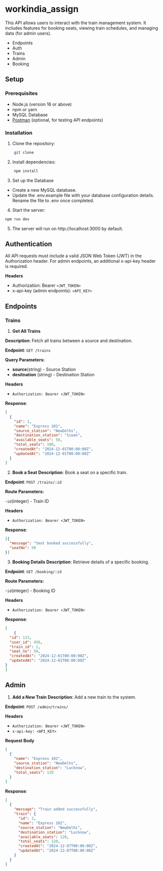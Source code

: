 # workindia_assign

This API allows users to interact with the train management system. It includes features for booking seats, viewing train schedules, and managing data (for admin users).

- Endpoints
- Auth
- Trains
- Admin
- Booking


## Setup

### Prerequisites

- Node.js (version 16 or above)
- npm or yarn
- MySQL Database
- [Postman](https://www.postman.com/) (optional, for testing API endpoints)

### Installation

1. Clone the repository:
```bash
    git clone 
```
2. Install dependencies:

```bash
    npm install
```
3. Set up the Database
  - Create a new MySQL database.
  - Update the .env.example file with your database configuration details. Rename the file to .env once completed.

4. Start the server:
```bash
npm run dev
```
5. The server will run on http://localhost:3000 by default.
   
## Authentication

All API requests must include a valid JSON Web Token (JWT) in the Authorization header. For admin endpoints, an additional x-api-key header is required.

**Headers**

- Authorization: Bearer `<JWT_TOKEN>`
- x-api-key (admin endpoints): `<API_KEY>`

## Endpoints

### Trains

1. **Get All Trains**

**Description**: Fetch all trains between a source and destination.

**Endpoint**: `GET /trains`

**Query Parameters:**

- **source**(string) - Source Station
- **desitnation** (string) - Destination Station

**Headers**

- `Authorization: Bearer <JWT_TOKEN>`

**Response**:

````json
[
  {
    "id": 1,
    "name": "Express 101",
    "source_station": "NewDelhi",
    "destination_station": "Siwan",
    "available_seats": 50,
    "total_seats": 100,
    "createdAt": "2024-12-01T00:00:00Z",
    "updatedAt": "2024-12-01T00:00:00Z"
  }
]
````
2. **Book a Seat**
**Description**: Book a seat on a specific train.

**Endpoint**: `POST /trains/:id`

**Route Parameters:**

-`id`(integer) - Train ID

**Headers**
- `Authorization: Bearer <JWT_TOKEN>`

**Response**:
```json
[{
  "message": "Seat booked successfully",
  "seatNo": 50
}]

```
3. **Booking Details**
**Description**: Retrieve details of a specific booking.

**Endpoint**: `GET /booking/:id`

**Route Parameters:**

-`id`(integer) - Booking ID

**Headers**
- `Authorization: Bearer <JWT_TOKEN>`

**Response**:
```json
[
    {
  "id": 123,
  "user_id": 456,
  "train_id": 1,
  "seat_no": 50,
  "createdAt": "2024-12-01T00:00:00Z",
  "updatedAt": "2024-12-01T00:00:00Z"
}
]
````

## Admin

1. **Add a New Train**
   **Description**: Add a new train to the system.

**Endpoint**: `POST /admin/trains/`

**Headers**

- `Authorization: Bearer <JWT_TOKEN>`
- `x-api-key: <API_KEY>`

**Request Body**

```json
[
  {
    "name": "Express 102",
    "source_station": "NewDelhi",
    "destination_station": "Lucknow",
    "total_seats": 120
  }
]
```

**Response**:

```json
[
  {
    "message": "Train added successfully",
    "train": {
      "id": 2,
      "name": "Express 102",
      "source_station": "NewDelhi",
      "destination_station": "Lucknow",
      "available_seats": 120,
      "total_seats": 120,
      "createdAt": "2024-12-07T00:00:00Z",
      "updatedAt": "2024-12-07T00:00:00Z"
    }
  }
]
```
